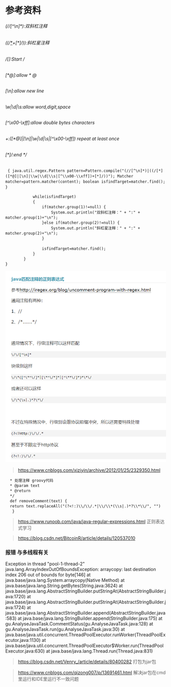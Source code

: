 # 参考资料
###### (//[^\n]*):双斜杠注释
###### ((/[*]([*@]|[\n]|\\w|\\d|\\s|[^\\x00-\\xff])+[*]/)):斜杠星注释
###### /[*]:Start /*
###### [*@]:allow * @
###### [\n]:allow new line
###### \\w|\\d|\\s:allow word,digit,space
###### [^\\x00-\\xff]:allow double bytes characters
###### +:([*@]|[\n]|\\w|\\d|\\s|[^\\x00-\\xff]) repeat at least once
###### [*]/:end */
`
{
    java.util.regex.Pattern pattern=Pattern.compile("(//[^\n]*)|((/[*]([*@]|[\n]|\\w|\\d|\\s|[^\\x00-\\xff])+[*]/))");
    Matcher matcher=pattern.matcher(content);
    boolean isfindTarget=matcher.find();
}`
```
            while(isfindTarget) 
            {
                if(matcher.group(1)!=null) {
                    System.out.println("双斜杠注释：" + ":" + matcher.group(1)+"\n");
                }else if(matcher.group(2)!=null) {
                    System.out.println("斜杠星注释：" + ":" + matcher.group(2)+"\n");
                }
                
                isfindTarget=matcher.find();
            }
        }
}
```
![img.png](img.png)
>https://www.cnblogs.com/xiziyin/archive/2012/01/25/2329350.html
```/**
  * 处理注释 groovy代码
  * @param text
  * @return
  */
  def removeComment(text) {
  return text.replaceAll("(?<!:)\\/\\/.*|\\/\\*(\\s|.)*?\\*\\/", "")
   }
```

>https://www.runoob.com/java/java-regular-expressions.html
正则表达式学习

> https://blog.csdn.net/BitcoinR/article/details/120537010
>
### 报错 与多线程有关
Exception in thread "pool-1-thread-2" java.lang.ArrayIndexOutOfBoundsException: arraycopy: last destination index 206 out of bounds for byte[146]
at java.base/java.lang.System.arraycopy(Native Method)
at java.base/java.lang.String.getBytes(String.java:3624)
at java.base/java.lang.AbstractStringBuilder.putStringAt(AbstractStringBuilder.java:1720)
at java.base/java.lang.AbstractStringBuilder.putStringAt(AbstractStringBuilder.java:1724)
at java.base/java.lang.AbstractStringBuilder.append(AbstractStringBuilder.java:583)
at java.base/java.lang.StringBuilder.append(StringBuilder.java:175)
at gu.AnalyseJavaTask.CommentStatus(gu.AnalyseJavaTask.java:128)
at gu.AnalyseJavaTask.run(gu.AnalyseJavaTask.java:30)
at java.base/java.util.concurrent.ThreadPoolExecutor.runWorker(ThreadPoolExecutor.java:1130)
at java.base/java.util.concurrent.ThreadPoolExecutor$Worker.run(ThreadPoolExecutor.java:630)
at java.base/java.lang.Thread.run(Thread.java:831)

> https://blog.csdn.net/Venry_/article/details/80400282  打包为jar包

> https://www.cnblogs.com/qizong007/p/13691461.html 解决jar包在cmd里运行和IDE里运行不一致问题
